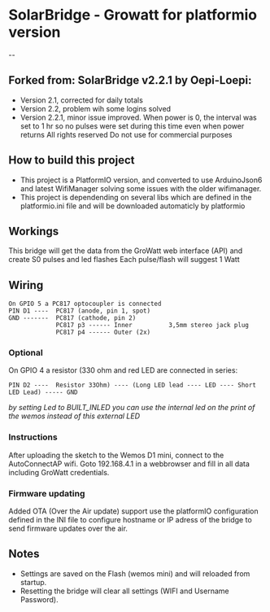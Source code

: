 # SolarBridge - Growatt for platformio version
--
## Forked from: SolarBridge v2.2.1 by Oepi-Loepi:
- Version 2.1, corrected for daily totals
- Version 2.2, problem wih some logins solved
- Version 2.2.1, minor issue improved. When power is 0, the interval was set to 1 hr so no pulses were set during this time even when power returns
All rights reserved
Do not use for commercial purposes


## How to build this project

* This project is a PlatformIO version, and converted to use ArduinoJson6 and latest WifiManager solving some issues with the older wifimanager.
* This project is dependending on several libs which are defined in the platformio.ini file and will be downloaded automaticly by platformio

## Workings

This bridge will get the data from the GroWatt web interface (API) and create S0 pulses and led flashes
Each pulse/flash will suggest 1 Watt

## Wiring

    On GPIO 5 a PC817 optocoupler is connected
    PIN D1 ----  PC817 (anode, pin 1, spot)
    GND -------  PC817 (cathode, pin 2)
                 PC817 p3 ------ Inner          3,5mm stereo jack plug
                 PC817 p4 ------ Outer (2x)     
 
### Optional
On GPIO 4 a resistor (330 ohm and red LED are connected in series:

    PIN D2 ----  Resistor 33Ohm) ---- (Long LED lead ---- LED ---- Short LED Lead) ----- GND

_by setting Led to BUILT_INLED you can use the internal led on the print of the wemos instead of this external LED_

### Instructions

After uploading the sketch to the Wemos D1 mini, connect to the AutoConnectAP wifi. 
Goto 192.168.4.1 in a webbrowser and fill in all data including GroWatt credentials.

### Firmware updating
Added OTA (Over the Air update) support use the platformIO configuration defined in the INI file to configure hostname or IP adress of the bridge to send firmware updates over the air. 

## Notes
- Settings are saved on the Flash (wemos mini) and will reloaded from startup. 
- Resetting the bridge will clear all settings (WIFI and Username Password).
